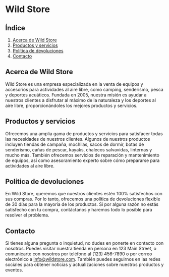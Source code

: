 # Wild Store

## Índice

1. [Acerca de Wild Store](#acerca-de-wild-store)
2. [Productos y servicios](#productos-y-servicios)
3. [Política de devoluciones](#política-de-devoluciones)
4. [Contacto](#contacto)

## Acerca de Wild Store

Wild Store es una empresa especializada en la venta de equipos y accesorios para actividades al aire libre, como camping, senderismo, pesca y deportes acuáticos. Fundada en 2005, nuestra misión es ayudar a nuestros clientes a disfrutar al máximo de la naturaleza y los deportes al aire libre, proporcionándoles los mejores productos y servicios.

## Productos y servicios

Ofrecemos una amplia gama de productos y servicios para satisfacer todas las necesidades de nuestros clientes. Algunos de nuestros productos incluyen tiendas de campaña, mochilas, sacos de dormir, botas de senderismo, cañas de pescar, kayaks, chalecos salvavidas, linternas y mucho más. También ofrecemos servicios de reparación y mantenimiento de equipos, así como asesoramiento experto sobre cómo prepararse para actividades al aire libre.

## Política de devoluciones

En Wild Store, queremos que nuestros clientes estén 100% satisfechos con sus compras. Por lo tanto, ofrecemos una política de devoluciones flexible de 30 días para la mayoría de los productos. Si por alguna razón no estás satisfecho con tu compra, contáctanos y haremos todo lo posible para resolver el problema.

## Contacto

Si tienes alguna pregunta o inquietud, no dudes en ponerte en contacto con nosotros. Puedes visitar nuestra tienda en persona en 123 Main Street, o comunicarte con nosotros por teléfono al (123) 456-7890 o por correo electrónico a info@wildstore.com. También puedes seguirnos en las redes sociales para obtener noticias y actualizaciones sobre nuestros productos y eventos.
